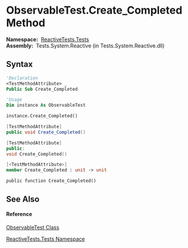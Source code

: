 # ObservableTest.Create\_Completed Method

**Namespace:**  [ReactiveTests.Tests](ReactiveTests.Tests\ReactiveTests.Tests.md)  
**Assembly:**  Tests.System.Reactive (in Tests.System.Reactive.dll)

## Syntax

```vb
'Declaration
<TestMethodAttribute> _
Public Sub Create_Completed
```

```vb
'Usage
Dim instance As ObservableTest

instance.Create_Completed()
```

```csharp
[TestMethodAttribute]
public void Create_Completed()
```

```c++
[TestMethodAttribute]
public:
void Create_Completed()
```

```fsharp
[<TestMethodAttribute>]
member Create_Completed : unit -> unit 
```

```jscript
public function Create_Completed()
```

## See Also

#### Reference

[ObservableTest Class](ObservableTest\ObservableTest.md)

[ReactiveTests.Tests Namespace](ReactiveTests.Tests\ReactiveTests.Tests.md)




